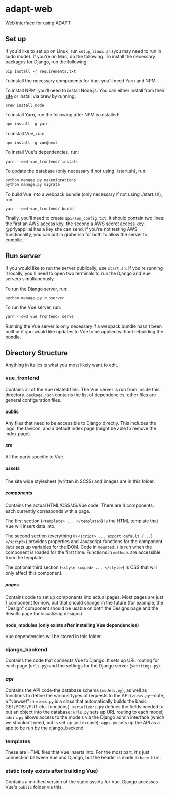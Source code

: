 # adapt-web
Web interface for using ADAPT

## Set up
If you'd like to set up on Linux, run `setup_linux.sh` (you may need to run in sudo mode). If you're on Mac, do the following:
To install the necessary packages for Django, run the following:
```
pip install -r requirements.txt
```

To install the necessary components for Vue, you'll need Yarn and NPM.

To install NPM, you'll need to install Node.js. You can either install from their [site](https://nodejs.org/en/download/) or install via brew by running:
```
brew install node
```

To install Yarn, run the following after NPM is installed:
```
npm install -g yarn
```

To install Vue, run:
```
npm install -g vue@next
```

To install Vue's dependencies, run:
```
yarn --cwd vue_frontend/ install
```

To update the database  (only necessary if not using ./start.sh), run:
```
python manage.py makemigrations
python manage.py migrate
```

To build Vue into a webpack bundle (only necessary if not using ./start.sh), run:
```
yarn --cwd vue_frontend/ build
```

Finally, you'll need to create `api/aws_config.txt`. It should contain two lines: the first an AWS access key, the second a AWS secret access key. @priyappillai has a key she can send; if you're not testing AWS functionality, you can put in gibberish for both to allow the server to compile.

## Run server

If you would like to run the server publically, use `start.sh`. If you're running it locally, you'll need to open two terminals to run the Django and Vue servers simultaneously.

To run the Django server, run:
```
python manage.py runserver
```

To run the Vue server, run:
```
yarn --cwd vue_frontend/ serve
```
Running the Vue server is only necessary if a webpack bundle hasn't been built or if you would like updates to Vue to be applied without rebuilding the bundle.

## Directory Structure
Anything in italics is what you most likely want to edit.

### vue_frontend
Contains all of the Vue related files. The Vue server is run from inside this directory. `package.json` contains the list of dependencies; other files are general configuration files.

#### public
Any files that need to be accessible to Django directly. This includes the logo, the favicon, and a default index page (might be able to remove the index page).

#### *src*
All the parts specific to Vue.

##### assets
The site wide stylesheet (written in SCSS) and images are in this folder.

##### *components*
Contains the actual HTML/CSS/JS/Vue code. There are 4 components; each currently corresponds with a page.

The first section (`<template> ... </template>`) is the HTML template that Vue will insert data into.

The second section (everything in `<script> ... export default {...} </script>`) provides properties and Javascript functions for the component. `data` sets up variables for the DOM. Code in `mounted()` is run when the component is loaded for the first time. Functions in `methods` are accessible from the template.

The optional third section (`<style scoped> ... </style>`) is CSS that will only affect this component.

##### pages
Contains code to set up components into actual pages. Most pages are just 1 component for now, but that should change in the future (for example, the "Design" component should be usable on both the Designs page and the Results page for visualizing designs)

#### node_modules (only exists after installing Vue dependencies)
Vue dependencies will be stored in this folder.

### django_backend
Contains the code that connects Vue to Django. It sets up URL routing for each page (`urls.py`) and the settings for the Django server (`setttings.py`).

### *api*
Contains the API code-the database schema (*`models.py`*), as well as functions to define the various types of requests to the API (*`views.py`*--note, a "viewset" in `views.py` is a class that automatically builds the basic GET/POST/PUT etc. functions). `serializers.py` defines the fields needed to put an object into the database; `urls.py` sets up URL routing to each model; `admin.py` allows access to the models via the Django admin interface (which we shouldn't need, but is set up just in case); `apps.py` sets up the API as a app to be run by the django_backend.

### templates
These are HTML files that Vue inserts into. For the most part, it's just connection between Vue and Django, but the header is made in `base.html`.

### static (only exists after building Vue)
Contains a minified version of the static assets for Vue. Django accesses Vue's `public` folder via this.
